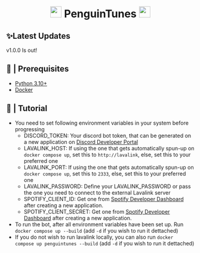 <h1 align="center"><img src="./assets/logo.gif" width="30px"> PenguinTunes <img src="./assets/logo.gif" width="30px"></h1>

## ✨Latest Updates

v1.0.0 Is out!

## 🚧 | Prerequisites

- [Python 3.10+](https://www.python.org/downloads/)
- [Docker](https://www.docker.com/products/docker-desktop/)

## 🥚 | Tutorial

- You need to set following environment variables in your system before progressing
  - DISCORD_TOKEN: Your discord bot token, that can be generated on a new application on [Discord Developer Portal](https://discord.com/developers/applications?new_application=true)
  - LAVALINK_HOST: If using the one that gets automatically spun-up on `docker compose up`, set this to `http://lavalink`, else, set this to your preferred one
  - LAVALINK_PORT: If using the one that gets automatically spun-up on `docker compose up`, set this to `2333`, else, set this to your preferred one
  - LAVALINK_PASSWORD: Define your LAVALINK_PASSWORD or pass the one you need to connect to the external Lavalink server
  - SPOTIFY_CLIENT_ID: Get one from [Spotify Developer Dashboard](https://developer.spotify.com/dashboard) after creating a new application.
  - SPOTIFY_CLIENT_SECRET: Get one from [Spotify Developer Dashboard](https://developer.spotify.com/dashboard) after creating a new application.
- To run the bot, after all environment variables have been set up. Run `docker compose up --build` (add `-d` if you wish to run it dettached)
- If you do not wish to run lavalink locally, you can also run `docker compose up penguintunes --build` (add `-d` if you wish to run it dettached)
